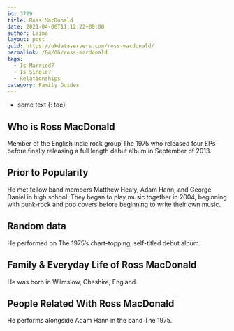 ```yaml
---
id: 3729
title: Ross MacDonald
date: 2021-04-06T11:12:22+00:00
author: Laima
layout: post
guid: https://ukdataservers.com/ross-macdonald/
permalink: /04/06/ross-macdonald
tags:
  - Is Married?
  - Is Single?
  - Relationships
category: Family Guides
---
```


* some text
{: toc}


## Who is Ross MacDonald
                  
                  
                  
Member of the English indie rock group The 1975 who released four EPs before finally releasing a full length debut album in September of 2013.
                  
              
            
              
            
                
                
                
## Prior to Popularity
                  
                  
                  
He met fellow band members Matthew Healy, Adam Hann, and George Daniel in high school. They began to play music together in 2004, beginning with punk-rock and pop covers before beginning to write their own music.
                  
              
            
              
            
                
                
                
## Random data
                  
                  
                  
He performed on The 1975&#8217;s chart-topping, self-titled debut album.
                  
              
            
              
            
                
                
                
## Family & Everyday Life of Ross MacDonald
                  
                  
                  
He was born in Wilmslow, Cheshire, England.
                  
              
            
              
            
                
                
                
## People Related With Ross MacDonald
                  
                  
                  
He performs alongside Adam Hann in the band The 1975.
                  
              
            
              
            
                
              
            
              
              
            
            
              
            
          
          
          